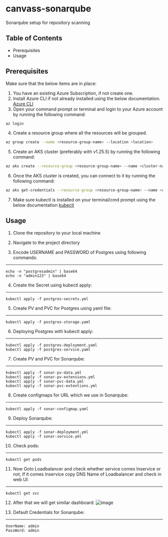 # canvass-sonarqube
Sonarqube setup for repository scanning

## Table of Contents
- Prerequisites
- Usage

## Prerequisites
Make sure that the below items are in place:

1. You have an existing Azure Subscription, if not create one.
2. Install Azure CLI if not already installed using the below documentation.
    [Azure CLI](https://learn.microsoft.com/en-us/cli/azure/install-azure-cli)
3. Open your command prompt or terminal and login to your Azure account by running the following command:
```bash
az login
```
4. Create a resource group where all the resources will be grouped.
```bash
az group create --name <resource-group-name> --location <location>
```
5. Create an AKS cluster (preferably with v1.25.5) by running the following command:
```bash
az aks create --resource-group <resource-group-name> --name <cluster-name> --node-count <node-count> --kubernetes-version 1.25.5 --generate-ssh-keys
```
6. Once the AKS cluster is created, you can connect to it by running the following command:
```bash
az aks get-credentials --resource-group <resource-group-name> --name <cluster-name>
```

7. Make sure kubectl is installed on your terminal/cmd prompt using the below documentation
    [kubectl](https://kubernetes.io/docs/tasks/tools/)
   
## Usage

1. Clone the repository to your local machine
2. Navigate to the project directory

3. Encode USERNAME and PASSWORD of Postgres using following commands:
--------
    echo -n "postgresadmin" | base64
    echo -n "admin123" | base64
    
4. Create the Secret using kubectl apply:
-------
    kubectl apply -f postgres-secrets.yml

5. Create PV and PVC for Postgres using yaml file:
-----
    kubectl apply -f postgres-storage.yaml

6. Deploying Postgres with kubectl apply:
-----------
    kubectl apply -f postgres-deployment.yaml
    kubectl apply -f postgres-service.yaml

7. Create PV and PVC for Sonarqube:
-------------
    kubectl apply -f sonar-pv-data.yml
    kubectl apply -f sonar-pv-extensions.yml
    kubectl apply -f sonar-pvc-data.yml
    kubectl apply -f sonar-pvc-extentions.yml

8. Create configmaps for URL which we use in Sonarqube:
-------
    kubectl apply -f sonar-configmap.yaml

9. Deploy Sonarqube:
-------------
    kubectl apply -f sonar-deployment.yml
    kubectl apply -f sonar-service.yml
    
10. Check pods:
-------
    kubectl get pods
    
11. Now Goto Loadbalancer and check whether service comes Inservice or not, If it comes Inservice copy DNS Name of Loadbalancer and check in web UI:
-------
    kubectl get svc
    
12. After that we will get similar dashboard:
![image](https://user-images.githubusercontent.com/109966978/235906796-b6890241-8f53-481f-a8ad-5480754ba57b.png)


13. Default Credentials for Sonarqube:
-------
    UserName: admin
    PassWord: admin
    

